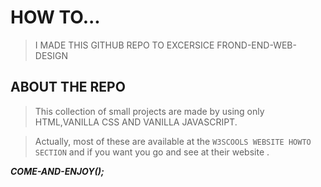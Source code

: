 # HOW TO...

> I MADE THIS GITHUB REPO TO EXCERSICE FROND-END-WEB-DESIGN

## ABOUT THE REPO

> This collection of small projects are made by using only HTML,VANILLA CSS AND VANILLA JAVASCRIPT.

> Actually, most of these are available at the `W3SCOOLS WEBSITE HOWTO SECTION` and if you want you go and see at their website .

**_COME-AND-ENJOY();_**